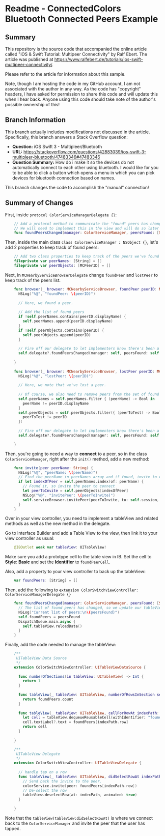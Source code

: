 # Readme - ConnectedColors Bluetooth Connected Peers Example

## Summary

This repository is the source code that accompanied the online article called "iOS & Swift Tutorial: Multipeer Connectivity" by Ralf Ebert. The article was published at https://www.ralfebert.de/tutorials/ios-swift-multipeer-connectivity/.

Please refer to the article for information about this sample.

Note, though I am hosting the code in my GitHub account, I am not associated with the author in any way. As the code has "copyright" headers, I have asked for permission to share this code and will update this when I hear back. Anyone using this code should take note of the author's possible ownership of this!

## Branch Information

This branch actually includes modifications not discussed in the article. Specifically, this branch answers a Stack Overflow question:

- **Question:** iOS Swift 3 - Multipleer/Bluetooth
- **URL:** https://stackoverflow.com/questions/42883039/ios-swift-3-multipleer-bluetooth/47483346#47483346
- **Question Summary:** How do i make it so the devices do not automatically connect to each other using bluetooth. I would like for you to be able to click a button which opens a menu in which you can pick devices for bluetooth connection based on names.

This branch changes the code to accomplish the "manual" connection!

## Summary of Changes

First, inside `protocol ColorServiceManagerDelegate {}`:

```swift
    // Add a protocol method to communicate the "found" peers has changed.
    // We will need to implement this in the view and will do so later on!
    func foundPeersChanged(manager: ColorServiceManager, peersFound: [String])
```

Then, inside the main class `class ColorServiceManager : NSObject {}`, let's add 2 properties to keep track of found peers:

```swift
    // Add two class properties to keep track of the peers we've found
    fileprivate var peerNames: [String] = []
    fileprivate var peerObjects: [MCPeerID] = []
```

Next, in `MCNearbyServiceBrowserDelegate` change `foundPeer` and `lostPeer` to keep track of the peers list.

```swift
    func browser(_ browser: MCNearbyServiceBrowser, foundPeer peerID: MCPeerID, withDiscoveryInfo info: [String : String]?) {
      NSLog("%@", "foundPeer: \(peerID)")
    
      // Here, we found a peer.
        
      // Add the list of found peers
      if !self.peerNames.contains(peerID.displayName) {
        self.peerNames.append(peerID.displayName)
      }
      if !self.peerObjects.contains(peerID) {
        self.peerObjects.append(peerID)
      }
    
      // Fire off our delegate to let implementers know there's been a change in found peers
      self.delegate?.foundPeersChanged(manager: self, peersFound: self.peerNames.sorted())
    
    }
  
    func browser(_ browser: MCNearbyServiceBrowser, lostPeer peerID: MCPeerID) {
      NSLog("%@", "lostPeer: \(peerID)")
    
      // Here, we note that we've lost a peer.
    
      // Of course, we also need to remove peers from the set of found peers when we lose a peer.
      self.peerNames = self.peerNames.filter { (peerName) -> Bool in
        peerName != peerID.displayName
      }
      self.peerObjects = self.peerObjects.filter({ (peerToTest) -> Bool in
        peerToTest != peerID
      })
    
      // Fire off our delegate to let implementers know there's been a change in found peers
      self.delegate?.foundPeersChanged(manager: self, peersFound: self.peerNames.sorted())

    }
```

Then, you're going to need a way to **connect** to a peer, so in the class `ColorServiceManager`, right after the `init()` method, add a new method:

```swift
    func invite(peer peerName: String) {
      NSLog("%@", "peerName: \(peerName)")
      // Find the peerName in peerNames array and if found, invite to connect
      if let indexOfPeer = self.peerNames.index(of: peerName) {
        // Found it, so invite the peer to connect
        let peerToInvite = self.peerObjects[indexOfPeer]
        NSLog("%@", "invitePeer: \(peerToInvite)")
        self.serviceBrowser.invitePeer(peerToInvite, to: self.session, withContext: nil, timeout: 10)
      }
    }
```

Over in your view controller, you need to implement a tableView and related methods as well as the new method in the delegate. 

Go to Interface Builder and add a Table View to the view, then link it to your view controller as usual:

```swift
    @IBOutlet weak var tableView: UITableView!
```

Make sure you add a prototype cell to the table view in IB. Set the cell to **Style: Basic** and set the **Identifier** to `foundPeerCell`.

Also, add a property to your view controller to back up the tableView:

```swift
    var foundPeers: [String] = []
```

Then, add the following to `extension ColorSwitchViewController: ColorServiceManagerDelegate {}`

```swift
    func foundPeersChanged(manager: ColorServiceManager, peersFound: [String]) {
      // The list of found peers has changed, so we update our tableView
      NSLog("Current list of peers:\n\(peersFound)")
      self.foundPeers = peersFound
      DispatchQueue.main.async {
        self.tableView.reloadData()
      }
    }
```

Finally, add the code needed to manage the tableView:

```swift
    /**
     UITableView Data Source
     */
    extension ColorSwitchViewController: UITableViewDataSource {
      
      func numberOfSections(in tableView: UITableView) -> Int {
        return 1
      }
      
      func tableView(_ tableView: UITableView, numberOfRowsInSection section: Int) -> Int {
        return foundPeers.count
      }
      
      func tableView(_ tableView: UITableView, cellForRowAt indexPath: IndexPath) -> UITableViewCell {
        let cell = tableView.dequeueReusableCell(withIdentifier: "foundPeerCell")!
        cell.textLabel?.text = foundPeers[indexPath.row]
        return cell
      }
      
    }

    /**
     UITableView Delegate
     */
    extension ColorSwitchViewController: UITableViewDelegate {
      
      // handle tap on a row
      func tableView(_ tableView: UITableView, didSelectRowAt indexPath: IndexPath) {
        // Send back the invite to the peer.
        colorService.invite(peer: foundPeers[indexPath.row])
        // De-select the row
        tableView.deselectRow(at: indexPath, animated: true)
      }
      
    }
```

Note that the `tableView(tableView:didSelectRowAt)` is where we connect back to the `ColorServiceManager` and invite the peer that the user has tapped.


